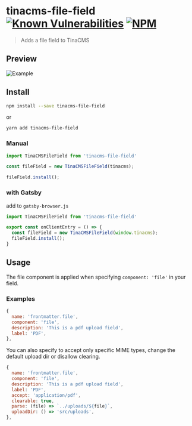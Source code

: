 # tinacms-file-field [![Known Vulnerabilities](https://snyk.io/test/github/mmintel/tinacms-condition-field/badge.svg?targetFile=packages/tinacms-file-field/package.json)](https://snyk.io/test/github/mmintel/tinacms-condition-field?targetFile=packages/tinacms-file-field/package.json) [![NPM](https://img.shields.io/npm/v/tinacms-file-field.svg)](https://www.npmjs.com/package/tinacms-file-field)

> Adds a file field to TinaCMS

## Preview
![Example](https://raw.githubusercontent.com/mmintel/tinacms-fields/master/packages/tinacms-file-field/docs/assets/example.gif)

## Install

```bash
npm install --save tinacms-file-field
```

or

```bash
yarn add tinacms-file-field
```

### Manual
```jsx
import TinaCMSFileField from 'tinacms-file-field'

const fileField = new TinaCMSFileField(tinacms);

fileField.install();
```

### with Gatsby
add to `gatsby-browser.js`
```jsx
import TinaCMSFileField from 'tinacms-file-field'

export const onClientEntry = () => {
  const fileField = new TinaCMSFileField(window.tinacms);
  fileField.install();
}
```

## Usage
The file component is applied when specifying `component: 'file'` in your field.

### Examples
```js
{
  name: 'frontmatter.file',
  component: 'file',
  description: 'This is a pdf upload field',
  label: 'PDF',
},
```

You can also specify to accept only specific MIME types, change the default upload dir or disallow clearing.

```js
{
  name: 'frontmatter.file',
  component: 'file',
  description: 'This is a pdf upload field',
  label: 'PDF',
  accept: 'application/pdf',
  clearable: true,
  parse: (file) => `../uploads/${file}`,
  uploadDir: () => 'src/uploads',
},
```
